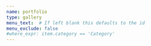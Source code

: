 ```yaml
---
name: portfolio
type: gallery
menu_text:  # If left blank this defaults to the id
menu_exclude: false
#where_expr: item.category == 'Category' 
---
```

